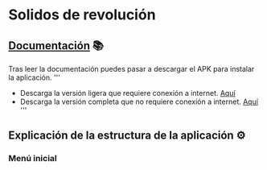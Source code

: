 # Solidos de revolución

## [Documentación](https://github.com/SrDeWitt1912/Solidos_De_Revolucion/blob/811d4283984b43a37661df42ec46a7885c2689c2/Vol%C3%BAmenes%20de%20s%C3%B3lidos.pdf) 📚

Tras leer la documentación puedes pasar a descargar el APK para instalar la aplicación.
'''
- Descarga la versión ligera que requiere conexión a internet. [Aquí]()
- Descarga la versión completa que no requiere conexión a internet. [Aquí]()
'''
## Explicación de la estructura de la aplicación ⚙️

### Menú inicial

